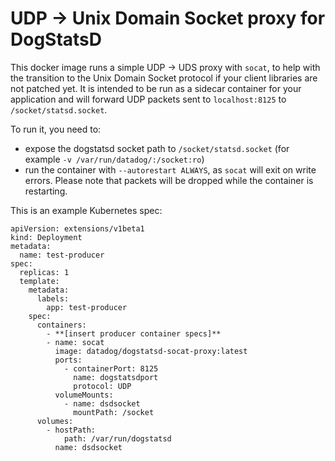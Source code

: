 # UDP -> Unix Domain Socket proxy for DogStatsD

This docker image runs a simple UDP -> UDS proxy with `socat`, to help with the transition to the Unix Domain Socket protocol if your client libraries are not patched yet. It is intended to be run as a sidecar container for your application and will forward UDP packets sent to `localhost:8125` to `/socket/statsd.socket`.

To run it, you need to:

  - expose the dogstatsd socket path to `/socket/statsd.socket` (for example `-v /var/run/datadog/:/socket:ro`)
  - run the container with `--autorestart ALWAYS`, as `socat` will exit on write errors. Please note that packets will be dropped while the container is restarting.

This is an example Kubernetes spec:

```
apiVersion: extensions/v1beta1
kind: Deployment
metadata:
  name: test-producer
spec:
  replicas: 1
  template:
    metadata:
      labels:
        app: test-producer
    spec:
      containers:
        - **[insert producer container specs]**
        - name: socat
          image: datadog/dogstatsd-socat-proxy:latest
          ports:
            - containerPort: 8125
              name: dogstatsdport
              protocol: UDP
          volumeMounts:
            - name: dsdsocket
              mountPath: /socket
      volumes:
        - hostPath:
            path: /var/run/dogstatsd
          name: dsdsocket
```
